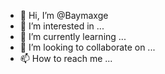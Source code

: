 - 👋 Hi, I’m @Baymaxge
- 👀 I’m interested in ...
- 🌱 I’m currently learning ...
- 💞️ I’m looking to collaborate on ...
- 📫 How to reach me ...

<!---
Baymaxge/Baymaxge is a ✨ special ✨ repository because its `README.md` (this file) appears on your GitHub profile.
You can click the Preview link to take a look at your changes.
--->

